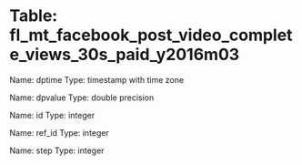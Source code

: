 Table: fl_mt_facebook_post_video_complete_views_30s_paid_y2016m03
=================================================================

Name: dptime
Type: timestamp with time zone

Name: dpvalue
Type: double precision

Name: id
Type: integer

Name: ref_id
Type: integer

Name: step
Type: integer


